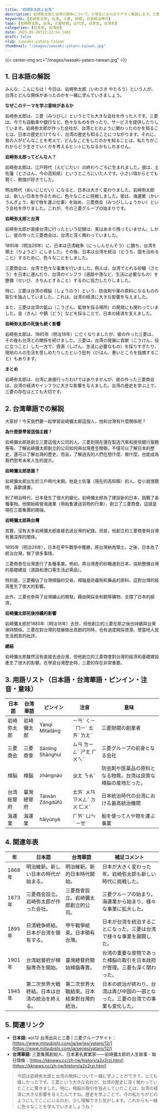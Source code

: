 ```yaml
---
title: "岩崎弥太郎と台湾"
description: 岩崎弥太郎と台湾の関係について、小学生にもわかりやすく解説します。三菱財閥の創始者が台湾にどのように関わったのかを学びましょう。
keywords: [岩崎弥太郎, 台湾, 三菱, 財閥, 日本統治時代]
tags: [岩崎弥太郎, 台湾, 三菱財閥, 近代史, 日本史, 台湾史]
categories: [日本史, 台湾史]
date: 2025-05-20T23:23:54.148Z
draft: false
slug: iwasaki-yataro-taiwan
thumbnail: "/images/iwasaki-yataro-taiwan.jpg"
---
```


{{< center-img src="/images/iwasaki-yataro-taiwan.jpg" >}}

## 1. 日本語の解説

みんな、こんにちは！今日は、岩崎弥太郎（いわさき やたろう）という人が、台湾とどんな関係があったのかを一緒に学んでいきましょう。

**なぜこのテーマを学ぶ意味があるか**

岩崎弥太郎は、三菱（みつびし）というとても大きな会社を作った人です。三菱は、今でも自動車や銀行など、色々なものを作ったり、サービスを提供したりしています。岩崎弥太郎が作った会社が、台湾とどのように関わったのかを知ることは、日本の歴史だけでなく、台湾の歴史も知ることにつながります。それに、昔の人がどんなことを考えて、どんなことをしたのかを知ることは、私たちがこれからどう生きていくかを考えるヒントにもなるかもしれません。

**岩崎弥太郎ってどんな人？**

岩崎弥太郎は、江戸時代（えどじだい）の終わりごろに生まれました。彼は、土佐藩（とさはん、今の高知県）というところにいた人です。小さい頃からとても賢く、勉強が好きでした。

明治時代（めいじじだい）になると、日本は大きく変わりました。岩崎弥太郎は、新しい日本を作るために、色々なことに挑戦しました。彼は、海運業（かいうんぎょう、船で物を運ぶ仕事）を始め、三菱商会（みつびししょうかい）という会社を作りました。これが、今の三菱グループの始まりです。

**岩崎弥太郎と台湾**

岩崎弥太郎が直接台湾に行ったという記録は、実はあまり残っていません。しかし、彼の作った三菱商会は、台湾と深く関わっていました。

1895年（明治28年）に、日本は日清戦争（にっしんせんそう）に勝ち、台湾を領土（りょうど）にしました。その後、日本は台湾を統治（とうち、国を治めること）するために、色々なことをしました。

三菱商会は、台湾で色々な事業を行いました。例えば、台湾でとれる砂糖（さとう）を日本に運んだり、台湾のインフラ（道路や港など、生活に必要なもの）を整備（せいび、きちんとすること）するのに協力したりしました。

特に、三菱は台湾の樟脳（しょうのう）という、防虫剤や薬の原料になるものの取引を独占していました。これは、台湾の経済に大きな影響を与えました。

また、三菱は台湾の鉱山（こうざん、鉱物を採る場所）の開発にも関わっていました。金（きん）や銅（どう）などを採ることで、日本の経済を支えました。

**岩崎弥太郎の死後も続く影響**

岩崎弥太郎は、1885年（明治18年）に亡くなりましたが、彼の作った三菱は、その後も台湾との関係を続けました。三菱は、台湾の発展に貢献（こうけん、役に立つこと）した一方で、資源（しげん、生活に必要なもの）を採りすぎたり、現地の人の生活を苦しめたりしたという批判（ひはん、悪いところを指摘すること）もあります。

**まとめ**

岩崎弥太郎は、台湾に直接行ったわけではありませんが、彼の作った三菱商会は、台湾の経済やインフラに大きな影響を与えました。台湾の歴史を学ぶ上で、三菱の存在はとても大切です。

## 2. 台湾華語での解説

大家好！今天我們要一起學習岩崎彌太郎這個人，他和台灣有什麼關係呢？

**為什麼要學習這個主題？**

岩崎彌太郎是創立三菱這個大公司的人。三菱到現在還在製造汽車和提供銀行服務等等。了解岩崎彌太郎創立的公司如何與台灣產生關聯，不僅可以了解日本的歷史，還可以了解台灣的歷史。而且，了解過去的人們在想什麼、做什麼，也能成為我們思考未來人生的提示。

**岩崎彌太郎是誰？**

岩崎彌太郎出生於江戶時代末期。他是土佐藩（現在的高知縣）的人。從小就很聰明，喜歡讀書。

到了明治時代，日本發生了很大的變化。岩崎彌太郎為了建設新的日本，挑戰了各種事物。他開始經營海運業（用船隻運送貨物的行業），創立了三菱商會。這就是現在三菱集團的開端。

**岩崎彌太郎與台灣**

其實，沒有太多岩崎彌太郎直接去過台灣的紀錄。但是，他創立的三菱商會與台灣有著深厚的關係。

1895年（明治28年），日本在甲午戰爭中獲勝，將台灣納為領土。之後，日本為了統治台灣，做了很多事情。

三菱商會在台灣進行了各種事業。例如，將台灣產的砂糖運到日本，協助整備台灣的基礎建設（道路和港口等生活必需品）。

特別是，三菱獨佔了台灣樟腦的交易，樟腦是防蟲劑和藥品的原料。這對台灣的經濟產生了很大的影響。

此外，三菱也參與了台灣礦山的開發。藉由開採金和銅等礦物，支撐了日本的經濟。

**岩崎彌太郎死後持續的影響**

岩崎彌太郎於1885年（明治18年）去世，但他創立的三菱在那之後也持續與台灣保持關係。三菱在對台灣的發展做出貢獻的同時，也有過度開採資源、使當地人民生活困苦的批評。

**總結**

岩崎彌太郎雖然沒有直接去過台灣，但他創立的三菱商會對台灣的經濟和基礎建設產生了很大的影響。在學習台灣歷史時，三菱的存在非常重要。

## 3. 用語リスト（日本語・台湾華語・ピンイン・注音・意味）

| 日本語     | 台湾華語   | ピンイン    | 注音     | 意味                                                                                                 |
| -------- | -------- | -------- | -------- | -------------------------------------------------------------------------------------------------- |
| 岩崎弥太郎   | 岩崎彌太郎   | Yánqí Mítàiláng | ㄧㄢˊ ㄑㄧˊ ㄇㄧˊ ㄊㄞˋ ㄌㄤˊ | 三菱財閥の創業者                                                                                             |
| 三菱商会    | 三菱商會    | Sānlíng Shānghuì | ㄙㄢ ㄌㄧㄥˊ ㄕㄤ ㄏㄨㄟˋ | 三菱グループの前身となる会社                                                                                           |
| 樟脳       | 樟腦       | zhāngnǎo   | ㄓㄤ ㄋㄠˇ   | 防虫剤や医薬品の原料となる物質。台湾は良質な樟脳の産地だった。                                                                         |
| 台湾総督府   | 臺灣總督府   | Táiwān Zǒngdūfǔ | ㄊㄞˊ ㄨㄢ ㄗㄨㄥˇ ㄉㄨ ㄈㄨˇ | 日本統治時代の台湾における最高統治機関                                                                                   |
| 海運業     | 海運業     | hǎiyùnyè  | ㄏㄞˇ ㄩㄣˋ ㄧㄝˋ | 船を使って人や物を運ぶ事業                                                                                             |

## 4. 関連年表

| 年      | 日本語                                     | 台湾華語                                      | 補足コメント                                                                                                |
| ----- | ---------------------------------------- | ----------------------------------------- | --------------------------------------------------------------------------------------------------------- |
| 1868年 | 明治維新。新しい日本の時代が始まる。                               | 明治維新。新的日本時代開始。                                | 日本が大きく変わった年。岩崎弥太郎も新しい時代に挑戦した。                                                                               |
| 1873年 | 三菱商会設立。岩崎弥太郎が作った会社。                                | 三菱商會設立。岩崎彌太郎創立的公司。                                | 三菱グループの始まり。海運業から始まり、様々な事業に拡大した。                                                                                |
| 1895年 | 日清戦争終結。日本が台湾を領有する。                                | 甲午戰爭結束。日本領有台灣。                                | 日本が台湾を統治することになった。三菱は台湾で様々な事業を展開した。                                                                                |
| 1901年 | 台湾総督府が樟脳専売を開始。                                 | 臺灣總督府開始樟腦專賣。                                  | 台湾の重要な産物であった樟脳の取引を日本政府が管理。三菱も深く関わった。                                                                          |
| 1945年 | 第二次世界大戦終結。日本は台湾の統治を終える。                               | 第二次世界大戰結束。日本結束對台灣的統治。                                | 日本の統治が終わり、台湾は再び中国の一部となった。三菱の台湾での事業も変化した。                                                                       |

## 5. 関連リンク

*   **日本語:** vol.12 台湾出兵と三菱 | 三菱グループサイト：[https://www.mitsubishi.com/ja/series/yataro/12/](https://www.mitsubishi.com/ja/series/yataro/12/)
*   **台湾華語:** 三菱集團創始人、日本著名實業家——岩崎彌太郎的人生故事 - 每日頭條：[https://kknews.cc/zh-tw/history/a2x2rzj.html](https://kknews.cc/zh-tw/history/a2x2rzj.html)

> 今回は岩崎弥太郎と台湾の関係について一緒に学ぶことができて、とても嬉しかったです。三菱という大きな会社が、台湾の歴史に深く関わっていたことに驚きました。特に、樟脳の取引を独占していたことは、台湾の経済に大きな影響を与えたんですね。歴史を学ぶことで、今の私たちがどのようにしてここにいるのか、少し理解できた気がします。これからも一緒に色々なことを学んでいきましょうね！
